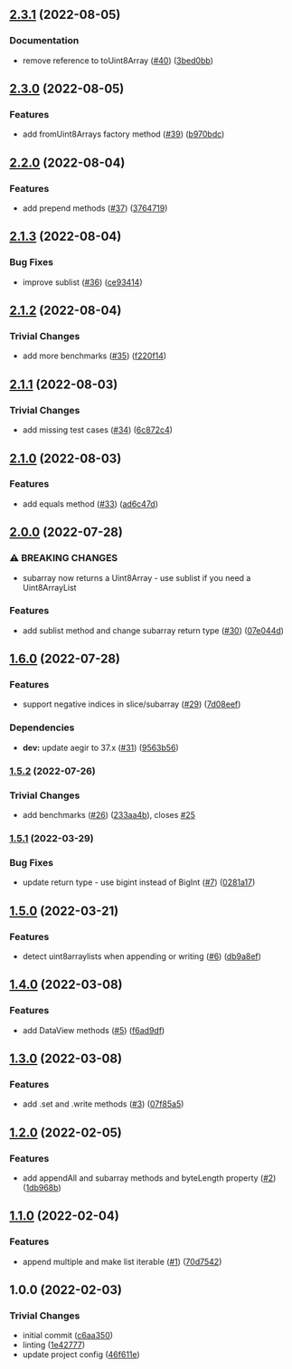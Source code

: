 ## [2.3.1](https://github.com/achingbrain/uint8arraylist/compare/v2.3.0...v2.3.1) (2022-08-05)


### Documentation

* remove reference to toUint8Array ([#40](https://github.com/achingbrain/uint8arraylist/issues/40)) ([3bed0bb](https://github.com/achingbrain/uint8arraylist/commit/3bed0bbfa114375f1bb91808df926a70a080051b))

## [2.3.0](https://github.com/achingbrain/uint8arraylist/compare/v2.2.0...v2.3.0) (2022-08-05)


### Features

* add fromUint8Arrays factory method ([#39](https://github.com/achingbrain/uint8arraylist/issues/39)) ([b970bdc](https://github.com/achingbrain/uint8arraylist/commit/b970bdcedce62c165510ab0005b16a2e3a6edf61))

## [2.2.0](https://github.com/achingbrain/uint8arraylist/compare/v2.1.3...v2.2.0) (2022-08-04)


### Features

* add prepend methods ([#37](https://github.com/achingbrain/uint8arraylist/issues/37)) ([3764719](https://github.com/achingbrain/uint8arraylist/commit/3764719ea147d8a0588be1cc9fe1179be137ef5d))

## [2.1.3](https://github.com/achingbrain/uint8arraylist/compare/v2.1.2...v2.1.3) (2022-08-04)


### Bug Fixes

* improve sublist ([#36](https://github.com/achingbrain/uint8arraylist/issues/36)) ([ce93414](https://github.com/achingbrain/uint8arraylist/commit/ce93414e2acdc374b9200125a8144508c39b227e))

## [2.1.2](https://github.com/achingbrain/uint8arraylist/compare/v2.1.1...v2.1.2) (2022-08-04)


### Trivial Changes

* add more benchmarks ([#35](https://github.com/achingbrain/uint8arraylist/issues/35)) ([f220f14](https://github.com/achingbrain/uint8arraylist/commit/f220f1414a5ab7b0e1db705f40b5e4e7bb3ad9f7))

## [2.1.1](https://github.com/achingbrain/uint8arraylist/compare/v2.1.0...v2.1.1) (2022-08-03)


### Trivial Changes

* add missing test cases ([#34](https://github.com/achingbrain/uint8arraylist/issues/34)) ([6c872c4](https://github.com/achingbrain/uint8arraylist/commit/6c872c49b163845c12480002e08869ecb1b8ffb6))

## [2.1.0](https://github.com/achingbrain/uint8arraylist/compare/v2.0.0...v2.1.0) (2022-08-03)


### Features

* add equals method ([#33](https://github.com/achingbrain/uint8arraylist/issues/33)) ([ad6c47d](https://github.com/achingbrain/uint8arraylist/commit/ad6c47dbb301db6fefbc965363e3ddf28dabf52e))

## [2.0.0](https://github.com/achingbrain/uint8arraylist/compare/v1.6.0...v2.0.0) (2022-07-28)


### ⚠ BREAKING CHANGES

* subarray now returns a Uint8Array - use sublist if you need a Uint8ArrayList

### Features

* add sublist method and change subarray return type ([#30](https://github.com/achingbrain/uint8arraylist/issues/30)) ([07e044d](https://github.com/achingbrain/uint8arraylist/commit/07e044d75d8e1a162a7eaf9167b559a80753b97b))

## [1.6.0](https://github.com/achingbrain/uint8arraylist/compare/v1.5.2...v1.6.0) (2022-07-28)


### Features

* support negative indices in slice/subarray ([#29](https://github.com/achingbrain/uint8arraylist/issues/29)) ([7d08eef](https://github.com/achingbrain/uint8arraylist/commit/7d08eef3d5febf2463c92a5edf6904986da1be3e))


### Dependencies

* **dev:** update aegir to 37.x ([#31](https://github.com/achingbrain/uint8arraylist/issues/31)) ([9563b56](https://github.com/achingbrain/uint8arraylist/commit/9563b56256e1f8cf6baba31cea0693ea65257acb))

### [1.5.2](https://github.com/achingbrain/uint8arraylist/compare/v1.5.1...v1.5.2) (2022-07-26)


### Trivial Changes

* add benchmarks ([#26](https://github.com/achingbrain/uint8arraylist/issues/26)) ([233aa4b](https://github.com/achingbrain/uint8arraylist/commit/233aa4bd1d19032533d367eacccf87fa7d771c6f)), closes [#25](https://github.com/achingbrain/uint8arraylist/issues/25)

### [1.5.1](https://github.com/achingbrain/uint8arraylist/compare/v1.5.0...v1.5.1) (2022-03-29)


### Bug Fixes

* update return type - use bigint instead of BigInt ([#7](https://github.com/achingbrain/uint8arraylist/issues/7)) ([0281a17](https://github.com/achingbrain/uint8arraylist/commit/0281a17776a2fa7f7142c164a04c48c30b2edb30))

## [1.5.0](https://github.com/achingbrain/uint8arraylist/compare/v1.4.0...v1.5.0) (2022-03-21)


### Features

* detect uint8arraylists when appending or writing ([#6](https://github.com/achingbrain/uint8arraylist/issues/6)) ([db9a8ef](https://github.com/achingbrain/uint8arraylist/commit/db9a8ef031e9680c694652741d58b89feab7a5f9))

## [1.4.0](https://github.com/achingbrain/uint8arraylist/compare/v1.3.0...v1.4.0) (2022-03-08)


### Features

* add DataView methods ([#5](https://github.com/achingbrain/uint8arraylist/issues/5)) ([f6ad9df](https://github.com/achingbrain/uint8arraylist/commit/f6ad9dfc3be608566e45f8f3a3f8247b6f295ee9))

## [1.3.0](https://github.com/achingbrain/uint8arraylist/compare/v1.2.0...v1.3.0) (2022-03-08)


### Features

* add .set and .write methods ([#3](https://github.com/achingbrain/uint8arraylist/issues/3)) ([07f85a5](https://github.com/achingbrain/uint8arraylist/commit/07f85a505dbc253efeccaf75cdfe2e94d4a378c8))

## [1.2.0](https://github.com/achingbrain/uint8arraylist/compare/v1.1.0...v1.2.0) (2022-02-05)


### Features

* add appendAll and subarray methods and byteLength property ([#2](https://github.com/achingbrain/uint8arraylist/issues/2)) ([1db968b](https://github.com/achingbrain/uint8arraylist/commit/1db968b0b4d405724919b14929dc777a44e3b11d))

## [1.1.0](https://github.com/achingbrain/uint8arraylist/compare/v1.0.0...v1.1.0) (2022-02-04)


### Features

* append multiple and make list iterable ([#1](https://github.com/achingbrain/uint8arraylist/issues/1)) ([70d7542](https://github.com/achingbrain/uint8arraylist/commit/70d7542f86d3cc94a98e7e4f8c33130bc61502bf))

## 1.0.0 (2022-02-03)


### Trivial Changes

* initial commit ([c6aa350](https://github.com/achingbrain/uint8arraylist/commit/c6aa35035a0edf16d4db5f630ae83dac3cb2fcf7))
* linting ([1e42777](https://github.com/achingbrain/uint8arraylist/commit/1e42777a771560ab9a945089073c99ff885b2038))
* update project config ([46f611e](https://github.com/achingbrain/uint8arraylist/commit/46f611e5dbc6494156f261d0a11116faf5f0be7f))
